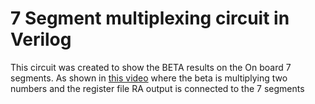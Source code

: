 # 7 Segment multiplexing circuit in Verilog

This circuit was created to show the BETA results on the On board 7 segments. As shown in [this video](https://www.youtube.com/watch?v=8tjlYnPXquY)
where the beta is multiplying two numbers and the register file RA output is connected to the 7 segments 
